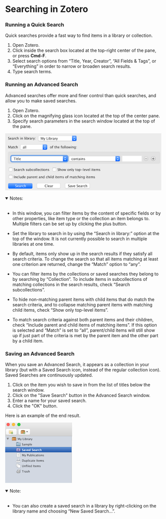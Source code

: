 # Searching in Zotero

### Running a Quick Search

Quick searches provide a fast way to find items in a library or collection.


1.	Open Zotero.
2.	Click inside the search box located at the top-right center of the pane, or press **Cmd-F**.
3.	Select search options from “Title, Year, Creator”, “All Fields & Tags”, or “Everything” in order to narrow or broaden search results.
4.	Type search terms.

### Running an Advanced Search

Advanced searches offer more and finer control than quick searches, and allow you to make saved searches.

1.	Open Zotero.
2.	Click on the magnifying glass icon located at the top of the center pane.
3.	Specify search parameters in the search window located at the top of the pane.

![image](https://github.com/coreyfoard/Tech-Comm-Portfolio/blob/main/ZS%20copy.png)

<details open>
<summary>Notes:</summary>
<br>

* In this window, you can filter items by the content of specific fields or by other properties, like item type or the collection an item belongs to. Multiple filters can be set up by clicking the plus button.

* Set the library to search in by using the “Search in library:” option at the top of the window. It is not currently possible to search in multiple libraries at one time.

* By default, items only show up in the search results if they satisfy all search criteria. To change the search so that all items matching at least one criterion are returned, change the “Match” option to “any”.

* You can filter items by the collections or saved searches they belong to by searching by “Collection”. To include items in subcollections of matching collections in the search results, check “Search subcollections”.

* To hide non-matching parent items with child items that do match the search criteria, and to collapse matching parent items with matching child items, check “Show only top-level items”.

* To match search criteria against both parent items and their children, check “Include parent and child items of matching items”. If this option is selected and “Match” is set to “all”, parent/child items will still show up if just part of the criteria is met by the parent item and the other part by a child item.

</details>

### Saving an Advanced Search

When you save an Advanced Search, it appears as a collection in your library (but with a Saved Search icon, instead of the regular collection icon). Saved Searches are continuously updated.

1. Click on the item you wish to save in from the list of titles below the search window.
2. Click on the "Save Search" button in the Advanced Search window.
3. Enter a name for your saved search.
4. Click the "OK" button.


Here is an example of the end result.

![image](https://github.com/coreyfoard/Tech-Comm-Portfolio/blob/main/ss%20copy.png)


<details open>
<summary>Note:</summary>
<br>

* You can also create a saved search in a library by right-clicking on the library name and choosing “New Saved Search…”.

</details>
